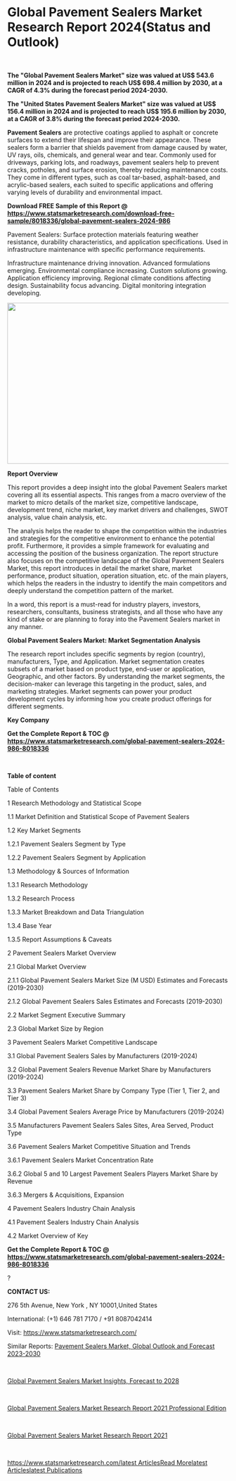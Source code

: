 <h1>Global Pavement Sealers Market Research Report 2024(Status and Outlook)</h1><br/><p><strong>The "Global Pavement Sealers Market" size was valued at US$ 543.6 million in 2024 and is projected to reach US$ 698.4 million by 2030, at a <strong>CAGR</strong> of 4.3% during the forecast period 2024-2030.</strong></p>
 
 
 
 <p><strong>The "United States Pavement Sealers Market" size was valued at US$ 156.4 million in 2024 and is projected to reach US$ 195.6 million by 2030, at a <strong>CAGR</strong> of 3.8% during the forecast period 2024-2030.</strong></p>
 
 
 
 <p><strong>Pavement Sealers</strong> are protective coatings applied to asphalt or concrete surfaces to extend their lifespan and improve their appearance. These sealers form a barrier that shields pavement from damage caused by water, UV rays, oils, chemicals, and general wear and tear. Commonly used for driveways, parking lots, and roadways, pavement sealers help to prevent cracks, potholes, and surface erosion, thereby reducing maintenance costs. They come in different types, such as coal tar-based, asphalt-based, and acrylic-based sealers, each suited to specific applications and offering varying levels of durability and environmental impact.</p>
 
 
 
 <p><strong>Download FREE Sample of this Report @ <a href="https://www.statsmarketresearch.com/download-free-sample/8018336/global-pavement-sealers-2024-986">https://www.statsmarketresearch.com/download-free-sample/8018336/global-pavement-sealers-2024-986</a></strong></p>
 
 
 
 <p>Pavement Sealers: Surface protection materials featuring weather resistance, durability characteristics, and application specifications. Used in infrastructure maintenance with specific performance requirements.</p>
 
 
 
 <p>Infrastructure maintenance driving innovation. Advanced formulations emerging. Environmental compliance increasing. Custom solutions growing. Application efficiency improving. Regional climate conditions affecting design. Sustainability focus advancing. Digital monitoring integration developing.</p>
 
 
 
 <p><img alt="" src="https://www.24marketreports.com/assets/report-images/PavementSealersMarket.png" style="height:366px; width:731px" /></p>
 
 
 
 <p><strong>Report Overview</strong></p>
 
 
 
 <p>This report provides a deep insight into the global Pavement Sealers market covering all its essential aspects. This ranges from a macro overview of the market to micro details of the market size, competitive landscape, development trend, niche market, key market drivers and challenges, SWOT analysis, value chain analysis, etc.</p>
 
 
 
 <p>The analysis helps the reader to shape the competition within the industries and strategies for the competitive environment to enhance the potential profit. Furthermore, it provides a simple framework for evaluating and accessing the position of the business organization. The report structure also focuses on the competitive landscape of the Global Pavement Sealers Market, this report introduces in detail the market share, market performance, product situation, operation situation, etc. of the main players, which helps the readers in the industry to identify the main competitors and deeply understand the competition pattern of the market.</p>
 
 
 
 <p>In a word, this report is a must-read for industry players, investors, researchers, consultants, business strategists, and all those who have any kind of stake or are planning to foray into the Pavement Sealers market in any manner.</p>
 
 
 
 <p><strong>Global Pavement Sealers Market: Market Segmentation Analysis</strong></p>
 
 
 
 <p>The research report includes specific segments by region (country), manufacturers, Type, and Application. Market segmentation creates subsets of a market based on product type, end-user or application, Geographic, and other factors. By understanding the market segments, the decision-maker can leverage this targeting in the product, sales, and marketing strategies. Market segments can power your product development cycles by informing how you create product offerings for different segments.</p>
 
 
 
 <p><strong>Key Company</strong></p>
 
 
 
 <div><b>Get the Complete Report & TOC @ <a href="https://www.statsmarketresearch.com/global-pavement-sealers-2024-986-8018336">https://www.statsmarketresearch.com/global-pavement-sealers-2024-986-8018336</a></b></div>
 
 
 
 <p><br />
 
 <b>Table of content</b></p>
 
 
 
 <p>Table of Contents<br />
 
 1 Research Methodology and Statistical Scope<br />
 
 1.1 Market Definition and Statistical Scope of Pavement Sealers<br />
 
 1.2 Key Market Segments<br />
 
 1.2.1 Pavement Sealers Segment by Type<br />
 
 1.2.2 Pavement Sealers Segment by Application<br />
 
 1.3 Methodology & Sources of Information<br />
 
 1.3.1 Research Methodology<br />
 
 1.3.2 Research Process<br />
 
 1.3.3 Market Breakdown and Data Triangulation<br />
 
 1.3.4 Base Year<br />
 
 1.3.5 Report Assumptions & Caveats<br />
 
 2 Pavement Sealers Market Overview<br />
 
 2.1 Global Market Overview<br />
 
 2.1.1 Global Pavement Sealers Market Size (M USD) Estimates and Forecasts (2019-2030)<br />
 
 2.1.2 Global Pavement Sealers Sales Estimates and Forecasts (2019-2030)<br />
 
 2.2 Market Segment Executive Summary<br />
 
 2.3 Global Market Size by Region<br />
 
 3 Pavement Sealers Market Competitive Landscape<br />
 
 3.1 Global Pavement Sealers Sales by Manufacturers (2019-2024)<br />
 
 3.2 Global Pavement Sealers Revenue Market Share by Manufacturers (2019-2024)<br />
 
 3.3 Pavement Sealers Market Share by Company Type (Tier 1, Tier 2, and Tier 3)<br />
 
 3.4 Global Pavement Sealers Average Price by Manufacturers (2019-2024)<br />
 
 3.5 Manufacturers Pavement Sealers Sales Sites, Area Served, Product Type<br />
 
 3.6 Pavement Sealers Market Competitive Situation and Trends<br />
 
 3.6.1 Pavement Sealers Market Concentration Rate<br />
 
 3.6.2 Global 5 and 10 Largest Pavement Sealers Players Market Share by Revenue<br />
 
 3.6.3 Mergers & Acquisitions, Expansion<br />
 
 4 Pavement Sealers Industry Chain Analysis<br />
 
 4.1 Pavement Sealers Industry Chain Analysis<br />
 
 4.2 Market Overview of Key</p>
 
 
 
 <div><b>Get the Complete Report & TOC @ <a href="https://www.statsmarketresearch.com/global-pavement-sealers-2024-986-8018336">https://www.statsmarketresearch.com/global-pavement-sealers-2024-986-8018336</a></b></div>
 
 
 
 <p>? </p>
 
 
 
 <p><b>CONTACT US:</b><br />
 
 276 5th Avenue, New York , NY 10001,United States<br />
 
 International: (+1) 646 781 7170 / +91 8087042414<br />
 
 Visit: <a href="https://www.statsmarketresearch.com/">https://www.statsmarketresearch.com/</a><br />
 
 Similar Reports: <a href="https://www.statsmarketresearch.com/global-pavement-sealers-2024-986-8018336">Pavement Sealers Market, Global Outlook and Forecast 2023-2030</a><br />
 
 <br />
 
 <a href="https://www.statsmarketresearch.com/global-pavement-sealers-2024-986-8018336">Global Pavement Sealers Market Insights, Forecast to 2028</a><br />
 
 <br />
 
 <a href="https://www.statsmarketresearch.com/global-pavement-sealers-2024-986-8018336">Global Pavement Sealers Market Research Report 2021 Professional Edition</a><br />
 
 <br />
 
 <a href="https://www.statsmarketresearch.com/global-pavement-sealers-2024-986-8018336">Global Pavement Sealers Market Research Report 2021</a><br />
 
 <br />
 
 <a href="https://gyeongbokgung.com">https://www.statsmarketresearch.com/</a><a href="https://hallyeomaritime.com">latest Articles</a><a href="https://jingwansa.com">Read More</a><a href="https://nguoiviet.jp/">latest Articles</a><a href="https://www.intelmarketresearch.com/">latest Publications</a></p>